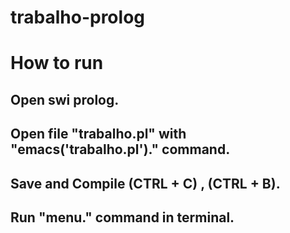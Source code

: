 # trabalho-prolog
# How to run
  ## Open swi prolog.
  ## Open file "trabalho.pl" with "emacs('trabalho.pl')." command.
  ## Save and Compile (CTRL + C) , (CTRL + B).
  ## Run "menu." command in terminal.
